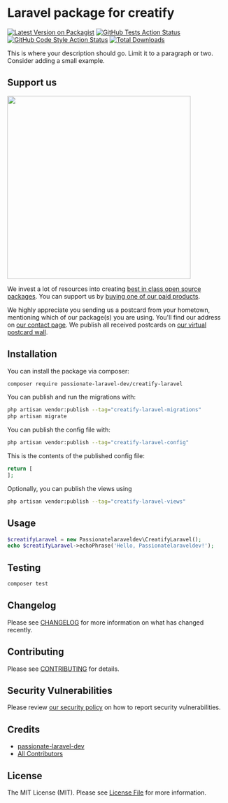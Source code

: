 # Laravel package for creatify

[![Latest Version on Packagist](https://img.shields.io/packagist/v/passionate-laravel-dev/creatify-laravel.svg?style=flat-square)](https://packagist.org/packages/passionate-laravel-dev/creatify-laravel)
[![GitHub Tests Action Status](https://img.shields.io/github/actions/workflow/status/passionate-laravel-dev/creatify-laravel/run-tests.yml?branch=main&label=tests&style=flat-square)](https://github.com/passionate-laravel-dev/creatify-laravel/actions?query=workflow%3Arun-tests+branch%3Amain)
[![GitHub Code Style Action Status](https://img.shields.io/github/actions/workflow/status/passionate-laravel-dev/creatify-laravel/fix-php-code-style-issues.yml?branch=main&label=code%20style&style=flat-square)](https://github.com/passionate-laravel-dev/creatify-laravel/actions?query=workflow%3A"Fix+PHP+code+style+issues"+branch%3Amain)
[![Total Downloads](https://img.shields.io/packagist/dt/passionate-laravel-dev/creatify-laravel.svg?style=flat-square)](https://packagist.org/packages/passionate-laravel-dev/creatify-laravel)

This is where your description should go. Limit it to a paragraph or two. Consider adding a small example.

## Support us

[<img src="https://github-ads.s3.eu-central-1.amazonaws.com/creatify-laravel.jpg?t=1" width="419px" />](https://spatie.be/github-ad-click/creatify-laravel)

We invest a lot of resources into creating [best in class open source packages](https://spatie.be/open-source). You can support us by [buying one of our paid products](https://spatie.be/open-source/support-us).

We highly appreciate you sending us a postcard from your hometown, mentioning which of our package(s) you are using. You'll find our address on [our contact page](https://spatie.be/about-us). We publish all received postcards on [our virtual postcard wall](https://spatie.be/open-source/postcards).

## Installation

You can install the package via composer:

```bash
composer require passionate-laravel-dev/creatify-laravel
```

You can publish and run the migrations with:

```bash
php artisan vendor:publish --tag="creatify-laravel-migrations"
php artisan migrate
```

You can publish the config file with:

```bash
php artisan vendor:publish --tag="creatify-laravel-config"
```

This is the contents of the published config file:

```php
return [
];
```

Optionally, you can publish the views using

```bash
php artisan vendor:publish --tag="creatify-laravel-views"
```

## Usage

```php
$creatifyLaravel = new Passionatelaraveldev\CreatifyLaravel();
echo $creatifyLaravel->echoPhrase('Hello, Passionatelaraveldev!');
```

## Testing

```bash
composer test
```

## Changelog

Please see [CHANGELOG](CHANGELOG.md) for more information on what has changed recently.

## Contributing

Please see [CONTRIBUTING](CONTRIBUTING.md) for details.

## Security Vulnerabilities

Please review [our security policy](../../security/policy) on how to report security vulnerabilities.

## Credits

- [passionate-laravel-dev](https://github.com/passionate-laravel-dev)
- [All Contributors](../../contributors)

## License

The MIT License (MIT). Please see [License File](LICENSE.md) for more information.
